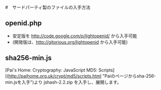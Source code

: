 #　サードパーティ製のファイルの入手方法

## openid.php

*  安定版を http://code.google.com/p/lightopenid/ から入手可能
*  (開発版は、http://gitorious.org/lightopenid から入手可能)

## sha256-min.js
  [Pai's Home: Cryptography: JavaScript MD5: Scripts][(http://pajhome.org.uk/crypt/md5/scripts.html "Paiのページからsha-256-min.jsを入手")より jshash-2.2.zip を入手し、展開します。


